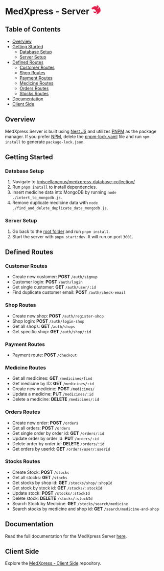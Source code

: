# MedXpress - Server <img src="./miscellaneous/icons/nestjs.svg" width="30" title="hover text">

## Table of Contents

- [Overview](#overview)
- [Getting Started](#getting-started)
  - [Database Setup](#database-setup)
  - [Server Setup](#server-setup)
- [Defined Routes](#defined-routes)
  - [Customer Routes](#customer-routes)
  - [Shop Routes](#shop-routes)
  - [Payment Routes](#payment-routes)
  - [Medicine Routes](#medicine-routes)
  - [Orders Routes](#orders-routes)
  - [Stocks Routes](#stocks-routes)
- [Documentation](#documentation)
- [Client Side](#client-side)

## Overview

MedXpress Server is built using [Nest JS](https://docs.nestjs.com/) and utilizes [PNPM](https://pnpm.io/) as the package manager. If you prefer [NPM](https://www.npmjs.com/), delete the [pnpm-lock.yaml](./pnpm-lock.yaml) file and run `npm install` to generate `package-lock.json`.

## Getting Started

### Database Setup

1. Navigate to [/miscellaneous/medxpress-database-collection/](/miscellaneous/medxpress-database-collection/)
2. Run `pnpm install` to install dependencies.
3. Insert medicine data into MongoDB by running `node ./intert_to_mongodb.js`.
4. Remove duplicate medicine data with `node ./find_and_delete_duplicate_data_mongodb.js`.

### Server Setup

1. Go back to the [root folder](./) and run `pnpm install`.
2. Start the server with `pnpm start:dev`. It will run on port `3001`.

## Defined Routes

### Customer Routes

- Create new customer: **POST** `/auth/signup`
- Customer login: **POST** `/auth/login`
- Get single customer: **GET** `/auth/user/:id`
- Find duplicate customer email: **POST** `/auth/check-email`

### Shop Routes

- Create new shop: **POST** `/auth/register-shop`
- Shop login: **POST** `/auth/login-shop`
- Get all shops: **GET** `/auth/shops`
- Get specific shop: **GET** `/auth/shop/:id`

### Payment Routes

- Payment route: **POST** `/checkout`

### Medicine Routes

- Get all medicines: **GET** `/medicines/find`
- Get medicine by ID: **GET** `/medicines/:id`
- Create new medicine: **POST** `/medicines/`
- Update a medicine: **PUT** `/medicines/:id`
- Delete a medicine: **DELETE** `/medicines/:id`

### Orders Routes

- Create new order: **POST** `/orders`
- Get all orders: **POST** `/orders`
- Get single order by order id: **GET** `/orders/:id`
- Update order by order id: **PUT** `/orders/:id`
- Delete order by order id: **DELETE** `/orders/:id`
- Get orders by userId: **GET** `/orders/user/:userId`

### Stocks Routes

- Create Stock: **POST** `/stocks`
- Get all stocks: **GET** `/stocks`
- Get stocks by shop id: **GET** `/stocks/shop/:shopId`
- Get stock by stock id: **GET** `/stocks/:stockId`
- Update stock: **POST** `/stocks/:stockId`
- Delete stock: **DELETE** `/stocks/:stockId`
- Search Stock by Medicine: **GET** `/stocks/search/medicine`
- Search stocks by medicine and shop id: **GET** `/search/medicine-and-shop`

## Documentation

Read the full documentation for the MedXpress Server [here](https://imdariful.github.io/medxpress-server/).

## Client Side

Explore the [MedXpress - Client Side](https://github.com/imdariful/medxpress-client) repository.
